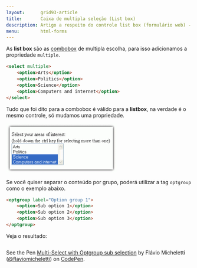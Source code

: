 ```yaml
---
layout:      grid93-article
title:       Caixa de multipla seleção (List box)
description: Artigo a respeito do controle list box (formulário web) - HTML e CSS
menu:        html-forms
---
```


As __list box__ são as [combobox](../combobox/) de multipla escolha, para isso adicionamos a propriedade
`multiple`.

```html
<select multiple>
    <option>Arts</option>
    <option>Politics</option>
    <option>Science</option>
    <option>Computers and internet</option>
</select>
```

Tudo que foi dito para a combobox é válido para a __listbox__, na verdade é o mesmo controle,
só mudamos uma propriedade. 

![Ilustração de um campo list box ](select-multiple-list.png "Ilustração de um campo listobox")

Se você quiser separar o conteúdo por grupo, poderá utilizar a tag `optgroup` como o exemplo abaixo.

```html
<optgroup label="Option group 1">
    <option>Sub option 1</option>
    <option>Sub option 2</option>
    <option>Sub option 3</option>
</optgroup>
```

Veja o resultado:

<div data-height="398" data-theme-id="2897" data-slug-hash="JoGBrV" data-default-tab="null" data-user="flaviomicheletti" class='codepen'><pre><code></code></pre>
<p>See the Pen <a href='http://codepen.io/flaviomicheletti/pen/JoGBrV/'>Multi-Select with Optgroup sub selection</a> by Flávio Micheletti (<a href='http://codepen.io/flaviomicheletti'>@flaviomicheletti</a>) on <a href='http://codepen.io'>CodePen</a>.</p>
</div><script async src="//assets.codepen.io/assets/embed/ei.js"></script>


